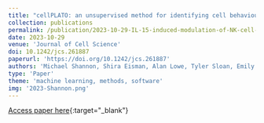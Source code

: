 ```yaml
---
title: "cellPLATO: an unsupervised method for identifying cell behaviour in heterogeneous cell trajectory data"
collection: publications
permalink: /publication/2023-10-29-IL-15-induced-modulation-of-NK-cell-migration-identified-using-a-data-driven-approach
date: 2023-10-29
venue: 'Journal of Cell Science'
doi: 10.1242/jcs.261887
paperurl: 'https://doi.org/10.1242/jcs.261887'
authors: 'Michael Shannon, Shira Eisman, Alan Lowe, Tyler Sloan, Emily Mace'
type: 'Paper'
theme: 'machine learning, methods, software'
img: '2023-Shannon.png'
---
```

[Access paper here](https://doi.org/10.1242/jcs.261887){:target="_blank"}
